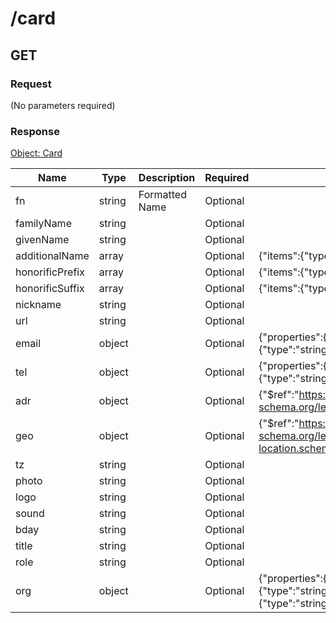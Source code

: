 # /card

## GET

### Request
(No parameters required)

### Response
[Object: Card](schema/card.json)

| Name  | Type  | Description | Required | Constrain | Example |
|-------|-------|-------------|----------|-----------|---------| 
| fn | string | Formatted Name | Optional |  |  |
| familyName | string |  | Optional |  |  |
| givenName | string |  | Optional |  |  |
| additionalName | array |  | Optional | {"items":{"type":"string"}} |  |
| honorificPrefix | array |  | Optional | {"items":{"type":"string"}} |  |
| honorificSuffix | array |  | Optional | {"items":{"type":"string"}} |  |
| nickname | string |  | Optional |  |  |
| url | string |  | Optional |  |  |
| email | object |  | Optional | {"properties":{"type":{"type":"string"},"value":{"type":"string"}}} |  |
| tel | object |  | Optional | {"properties":{"type":{"type":"string"},"value":{"type":"string"}}} |  |
| adr | object |  | Optional | {"$ref":"[https:\/\/json-schema.org\/learn\/examples\/address.schema.json](https:\/\/json-schema.org\/learn\/examples\/address.schema.json)"} |  |
| geo | object |  | Optional | {"$ref":"[https:\/\/json-schema.org\/learn\/examples\/geographical-location.schema.json](https:\/\/json-schema.org\/learn\/examples\/geographical-location.schema.json)"} |  |
| tz | string |  | Optional |  |  |
| photo | string |  | Optional |  |  |
| logo | string |  | Optional |  |  |
| sound | string |  | Optional |  |  |
| bday | string |  | Optional |  |  |
| title | string |  | Optional |  |  |
| role | string |  | Optional |  |  |
| org | object |  | Optional | {"properties":{"organizationName":{"type":"string"},"organizationUnit":{"type":"string"}}} |  |
               